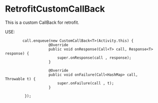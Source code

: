# RetrofitCustomCallBack
This is a custom CallBack for retrofit.


USE:

            call.enqueue(new CustomCallBack<T>(Activity.this) {
                        @Override
                        public void onResponse(Call<T> call, Response<T> response) {
                            super.onResponse(call , response);
                        }

                        @Override
                        public void onFailure(Call<HashMap> call, Throwable t) {
                            super.onFailure(call , t);
                        }

             });
